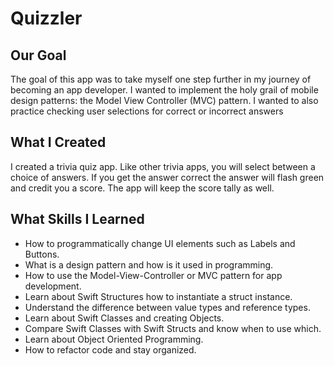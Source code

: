 # Quizzler

## Our Goal

The goal of this app was to take myself one step further in my journey of becoming an app developer. I wanted to implement the holy grail of mobile design patterns: the Model View Controller (MVC) pattern. I wanted to also practice checking user selections for correct or incorrect answers

## What I Created

I created a trivia quiz app. Like other trivia apps, you will select between a choice of answers. If you get the answer correct the answer will flash green and credit you a score. The app will keep the score tally as well.

## What Skills I Learned

* How to programmatically change UI elements such as Labels and Buttons.
* What is a design pattern and how is it used in programming.
* How to use the Model-View-Controller or MVC pattern for app development.
* Learn about Swift Structures how to instantiate a struct instance.
* Understand the difference between value types and reference types.
* Learn about Swift Classes and creating Objects.
* Compare Swift Classes with Swift Structs and know when to use which.
* Learn about Object Oriented Programming.
* How to refactor code and stay organized.
